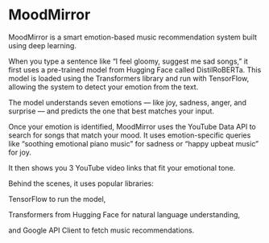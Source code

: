 # MoodMirror
MoodMirror is a smart emotion-based music recommendation system built using deep learning.

When you type a sentence like “I feel gloomy, suggest me sad songs,” it first uses a pre-trained model from Hugging Face called DistilRoBERTa. This model is loaded using the Transformers library and run with TensorFlow, allowing the system to detect your emotion from the text.

The model understands seven emotions — like joy, sadness, anger, and surprise — and predicts the one that best matches your input.

Once your emotion is identified, MoodMirror uses the YouTube Data API to search for songs that match your mood. It uses emotion-specific queries like “soothing emotional piano music” for sadness or “happy upbeat music” for joy.

It then shows you 3 YouTube video links that fit your emotional tone.

Behind the scenes, it uses popular libraries:

TensorFlow to run the model,

Transformers from Hugging Face for natural language understanding,

and Google API Client to fetch music recommendations.
